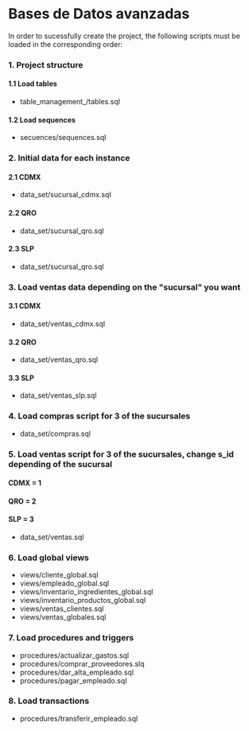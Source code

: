# Bases de Datos avanzadas
In order to sucessfully create the project, the following scripts must be loaded in the corresponding order:

### 1. Project structure

#### 1.1 Load tables
* table_management_/tables.sql

#### 1.2 Load sequences
* secuences/sequences.sql

### 2. Initial data for each instance
#### 2.1 CDMX
* data_set/sucursal_cdmx.sql

#### 2.2 QRO
* data_set/sucursal_qro.sql

#### 2.3 SLP
* data_set/sucursal_qro.sql

### 3. Load ventas data depending on the "sucursal" you want
#### 3.1 CDMX
* data_set/ventas_cdmx.sql

#### 3.2 QRO
* data_set/ventas_qro.sql

#### 3.3 SLP
* data_set/ventas_slp.sql

### 4. Load compras script for 3 of the sucursales
* data_set/compras.sql

### 5. Load ventas script for 3 of the sucursales, change s_id depending of the sucursal

#### CDMX = 1

#### QRO = 2

#### SLP = 3

* data_set/ventas.sql


### 6. Load global views

* views/cliente_global.sql
* views/empleado_global.sql
* views/inventario_ingredientes_global.sql
* views/inventario_productos_global.sql
* views/ventas_clientes.sql
* views/ventas_globales.sql

### 7. Load procedures and triggers
* procedures/actualizar_gastos.sql
* procedures/comprar_proveedores.slq
* procedures/dar_alta_empleado.sql
* procedures/pagar_empleado.sql

### 8. Load transactions
* procedures/transferir_empleado.sql
